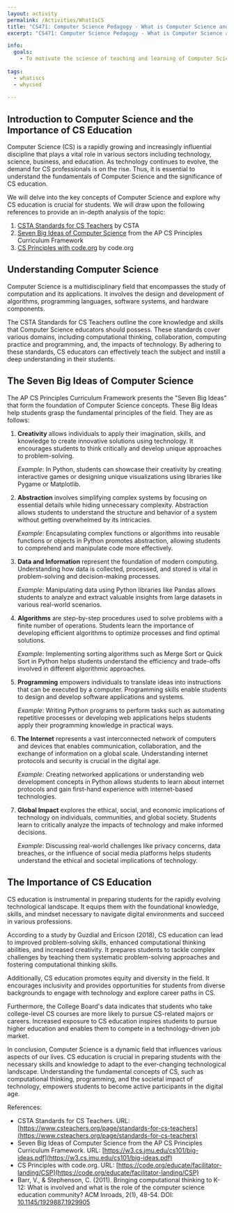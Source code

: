 ```yaml
---
layout: activity
permalink: /Activities/WhatIsCS
title: "CS471: Computer Science Pedagogy - What is Computer Science and Why CS Education?"
excerpt: "CS471: Computer Science Pedagogy - What is Computer Science and Why CS Education?"

info:
  goals: 
    - To motivate the science of teaching and learning of Computer Science
        
tags:
  - whatiscs
  - whycsed
  
---
```


## Introduction to Computer Science and the Importance of CS Education

Computer Science (CS) is a rapidly growing and increasingly influential discipline that plays a vital role in various sectors including technology, science, business, and education. As technology continues to evolve, the demand for CS professionals is on the rise. Thus, it is essential to understand the fundamentals of Computer Science and the significance of CS education.

We will delve into the key concepts of Computer Science and explore why CS education is crucial for students. We will draw upon the following references to provide an in-depth analysis of the topic:

1. [CSTA Standards for CS Teachers](https://www.csteachers.org/page/standards-for-cs-teachers) by CSTA
2. [Seven Big Ideas of Computer Science](https://w3.cs.jmu.edu/cs101/big-ideas.pdf) from the AP CS Principles Curriculum Framework
3. [CS Principles with code.org](https://code.org/educate/facilitator-landing/CSP) by code.org

## Understanding Computer Science

Computer Science is a multidisciplinary field that encompasses the study of computation and its applications. It involves the design and development of algorithms, programming languages, software systems, and hardware components.

The CSTA Standards for CS Teachers outline the core knowledge and skills that Computer Science educators should possess. These standards cover various domains, including computational thinking, collaboration, computing practice and programming, and, the impacts of technology. By adhering to these standards, CS educators can effectively teach the subject and instill a deep understanding in their students.

## The Seven Big Ideas of Computer Science

The AP CS Principles Curriculum Framework presents the "Seven Big Ideas" that form the foundation of Computer Science concepts. These Big Ideas help students grasp the fundamental principles of the field. They are as follows:

1. **Creativity** allows individuals to apply their imagination, skills, and knowledge to create innovative solutions using technology. It encourages students to think critically and develop unique approaches to problem-solving.
   
   *Example*: In Python, students can showcase their creativity by creating interactive games or designing unique visualizations using libraries like Pygame or Matplotlib.
   
2. **Abstraction** involves simplifying complex systems by focusing on essential details while hiding unnecessary complexity. Abstraction allows students to understand the structure and behavior of a system without getting overwhelmed by its intricacies.
   
   *Example*: Encapsulating complex functions or algorithms into reusable functions or objects in Python promotes abstraction, allowing students to comprehend and manipulate code more effectively.
   
3. **Data and Information** represent the foundation of modern computing. Understanding how data is collected, processed, and stored is vital in problem-solving and decision-making processes.
   
   *Example*: Manipulating data using Python libraries like Pandas allows students to analyze and extract valuable insights from large datasets in various real-world scenarios.
   
4. **Algorithms** are step-by-step procedures used to solve problems with a finite number of operations. Students learn the importance of developing efficient algorithms to optimize processes and find optimal solutions.
   
   *Example*: Implementing sorting algorithms such as Merge Sort or Quick Sort in Python helps students understand the efficiency and trade-offs involved in different algorithmic approaches.
   
5. **Programming** empowers individuals to translate ideas into instructions that can be executed by a computer. Programming skills enable students to design and develop software applications and systems.
   
   *Example*: Writing Python programs to perform tasks such as automating repetitive processes or developing web applications helps students apply their programming knowledge in practical ways.
   
6. **The Internet** represents a vast interconnected network of computers and devices that enables communication, collaboration, and the exchange of information on a global scale. Understanding internet protocols and security is crucial in the digital age.
   
   *Example*: Creating networked applications or understanding web development concepts in Python allows students to learn about internet protocols and gain first-hand experience with internet-based technologies.
   
7. **Global Impact** explores the ethical, social, and economic implications of technology on individuals, communities, and global society. Students learn to critically analyze the impacts of technology and make informed decisions.
   
   *Example*: Discussing real-world challenges like privacy concerns, data breaches, or the influence of social media platforms helps students understand the ethical and societal implications of technology.

## The Importance of CS Education

CS education is instrumental in preparing students for the rapidly evolving technological landscape. It equips them with the foundational knowledge, skills, and mindset necessary to navigate digital environments and succeed in various professions. 

According to a study by Guzdial and Ericson (2018), CS education can lead to improved problem-solving skills, enhanced computational thinking abilities, and increased creativity. It prepares students to tackle complex challenges by teaching them systematic problem-solving approaches and fostering computational thinking skills.

Additionally, CS education promotes equity and diversity in the field. It encourages inclusivity and provides opportunities for students from diverse backgrounds to engage with technology and explore career paths in CS.

Furthermore, the College Board's data indicates that students who take college-level CS courses are more likely to pursue CS-related majors or careers. Increased exposure to CS education inspires students to pursue higher education and enables them to compete in a technology-driven job market.

In conclusion, Computer Science is a dynamic field that influences various aspects of our lives. CS education is crucial in preparing students with the necessary skills and knowledge to adapt to the ever-changing technological landscape. Understanding the fundamental concepts of CS, such as computational thinking, programming, and the societal impact of technology, empowers students to become active participants in the digital age.

References:
- CSTA Standards for CS Teachers. URL: [https://www.csteachers.org/page/standards-for-cs-teachers](https://www.csteachers.org/page/standards-for-cs-teachers)
- Seven Big Ideas of Computer Science from the AP CS Principles Curriculum Framework. URL: [https://w3.cs.jmu.edu/cs101/big-ideas.pdf](https://w3.cs.jmu.edu/cs101/big-ideas.pdf)
- CS Principles with code.org. URL: [https://code.org/educate/facilitator-landing/CSP](https://code.org/educate/facilitator-landing/CSP)
- Barr, V., & Stephenson, C. (2011). Bringing computational thinking to K-12: What is involved and what is the role of the computer science education community? ACM Inroads, 2(1), 48-54. DOI: [10.1145/1929887.1929905](https://doi.org/10.1145/1929887.1929905)